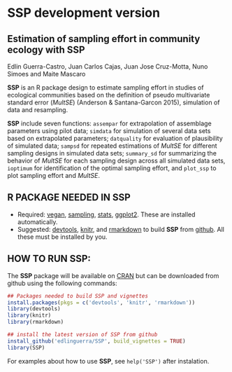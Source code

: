 
<!-- README.md is generated from README.Rmd. Please edit that file -->

# SSP development version

## Estimation of sampling effort in community ecology with SSP

Edlin Guerra-Castro, Juan Carlos Cajas, Juan Jose Cruz-Motta, Nuno
Simoes and Maite Mascaro

**SSP** is an R package design to estimate sampling effort in studies of
ecological communities based on the definition of pseudo multivariate
standard error (*MultSE*) (Anderson & Santana-Garcon 2015), simulation
of data and resampling.

**SSP** include seven functions: `assempar` for extrapolation of
assemblage parameters using pilot data; `simdata` for simulation of
several data sets based on extrapolated parameters; `datquality` for
evaluation of plausibility of simulated data; `sampsd` for repeated
estimations of *MultSE* for different sampling designs in simulated data
sets; `summary_sd` for summarizing the behavior of *MultSE* for each
sampling design across all simulated data sets, `ioptimum` for
identification of the optimal sampling effort, and `plot_ssp` to plot
sampling effort and *MultSE*.

## R PACKAGE NEEDED IN SSP

  - Required: [vegan](https://CRAN.R-project.org/package=vegan),
    [sampling](https://CRAN.R-project.org/package=sampling),
    [stats](https://CRAN.R-project.org/package=STAT),
    [ggplot2](https://CRAN.R-project.org/package=ggplot2). These are
    installed automatically.
  - Suggested: [devtools](https://CRAN.R-project.org/package=devtools),
    [knitr](https://CRAN.R-project.org/package=knitr), and
    [rmarkdown](https://CRAN.R-project.org/package=rmarkdown) to build
    **SSP** from [github](https://github.com/edlinguerra/SSP). All these
    must be installed by you.

## HOW TO RUN SSP:

The **SSP** package will be available on
[CRAN](https://cran.r-project.org/) but can be downloaded from github
using the following commands:

``` r
## Packages needed to build SSP and vignettes
install.packages(pkgs = c('devtools', 'knitr', 'rmarkdown'))
library(devtools)
library(knitr)
library(rmarkdown)

## install the latest version of SSP from github
install_github('edlinguerra/SSP', build_vignettes = TRUE)
library(SSP)
```

For examples about how to use **SSP**, see `help('SSP')` after
instalation.
